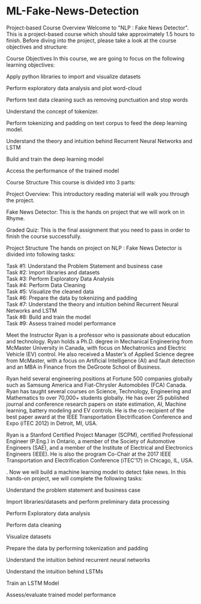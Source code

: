 # ML-Fake-News-Detection

Project-based Course Overview
Welcome to "NLP : Fake News Detector". This is a project-based course which should take approximately 1.5 hours to finish. Before diving into the project, please take a look at the course objectives and structure:

Course Objectives
In this course, we are going to focus on the following learning objectives:

Apply python libraries to import and visualize datasets

Perform exploratory data analysis and plot word-cloud

Perform text data cleaning such as removing punctuation and stop words

Understand the concept of tokenizer.

Perform tokenizing and padding on text corpus to feed the deep learning model.

Understand the theory and intuition behind Recurrent Neural Networks and LSTM

Build and train the deep learning model

Access the performance of the trained model

      

Course Structure
This course is divided into 3 parts:

Project Overview: This introductory reading material will walk you through the project.

Fake News Detector: This is the hands on project that we will work on in Rhyme.

Graded Quiz: This is the final assignment that you need to pass in order to finish the course successfully.

Project Structure
The hands on project on NLP : Fake News Detector is divided into following tasks:

Task #1: Understand the Problem Statement and business case  
Task #2: Import libraries and datasets  
Task #3: Perform Exploratory Data Analysis  
Task #4: Perform Data Cleaning  
Task #5: Visualize the cleaned data  
Task #6: Prepare the data by tokenizing and padding  
Task #7: Understand the theory and intuition behind Recurrent Neural Networks and LSTM  
Task #8: Build and train the model  
Task #9: Assess trained model performance

Meet the Instructor
Ryan is a professor who is passionate about education and technology. Ryan holds a Ph.D. degree in Mechanical Engineering from McMaster University in Canada, with focus on Mechatronics and Electric Vehicle (EV) control. He also received a Master’s of Applied Science degree from McMaster, with a focus on Artificial Intelligence (AI) and fault detection and an MBA in Finance from the DeGroote School of Business. 

Ryan held several engineering positions at Fortune 500 companies globally such as Samsung America and Fiat-Chrysler Automobiles (FCA) Canada. Ryan has taught several courses on Science, Technology, Engineering and Mathematics to over 70,000+ students globally. He has over 25 published journal and conference research papers on state estimation, AI, Machine learning, battery modeling and EV controls. He is the co-recipient of the best paper award at the IEEE Transportation Electrification Conference and Expo (iTEC 2012) in Detroit, MI, USA. 

Ryan is a Stanford Certified Project Manager (SCPM), certified Professional Engineer (P.Eng.) in Ontario, a member of the Society of Automotive Engineers (SAE), and a member of the Institute of Electrical and Electronics Engineers (IEEE). He is also the program Co-Chair at the 2017 IEEE Transportation and Electrification Conference (iTEC’17) in Chicago, IL, USA.

.
Now we will build a machine learning model to detect fake news. In this hands-on project, we will complete the following tasks:

Understand the problem statement and business case  

Import libraries/datasets and perform preliminary data processing

Perform Exploratory data analysis

Perform data cleaning

Visualize datasets

Prepare the data by performing tokenization and padding

Understand the intuition behind recurrent neural networks

Understand the intuition behind LSTMs

Train an LSTM Model

Assess/evaluate trained model performance
